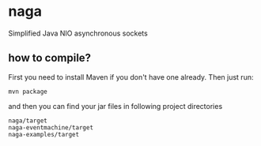# naga
Simplified Java NIO asynchronous sockets

## how to compile?
First you need to install Maven if you don't have one already. Then just run:

    mvn package

and then you can find your jar files in following project directories

    naga/target
    naga-eventmachine/target
    naga-examples/target

